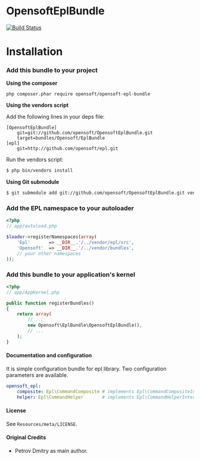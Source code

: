 OpensoftEplBundle
==================

[![Build Status](https://travis-ci.org/opensoft/OpensoftEplBundle.png?branch=master)](https://travis-ci.org/opensoft/OpensoftEplBundle)

Installation
============

### Add this bundle to your project

**Using the composer**

```php composer.phar require opensoft/opensoft-epl-bundle```

**Using the vendors script**

Add the following lines in your deps file:

    [OpensoftEplBundle]
        git=git://github.com/opensoft/OpensoftEplBundle.git
        target=bundles/Opensoft/EplBundle
    [epl]
        git=http://github.com/opensoft/epl.git

Run the vendors script:

```bash
$ php bin/vendors install
```

**Using Git submodule**

```bash
$ git submodule add git://github.com/opensoft/OpensoftEplBundle.git vendor/bundles/Opensoft/EplBundle
```

### Add the EPL namespace to your autoloader

```php
<?php
// app/autoload.php

$loader->registerNamespaces(array(
    'Epl'       => __DIR__.'/../vendor/epl/src',
    'Opensoft'  => __DIR__.'/../vendor/bundles',
    // your other namespaces
));
```

### Add this bundle to your application's kernel

```php
<?php
// app/AppKernel.php

public function registerBundles()
{
    return array(
        // ...
        new Opensoft\EplBundle\OpensoftEplBundle(),
        // ...
    );
}
```


#### Documentation and configuration
It is simple configuration bundle for epl library. Two configuration parameters are available.

```yaml
opensoft_epl:
    composite: Epl\CommandComposite # implements Epl\CommandCompositeInterface
    helper: Epl\CommandHelper       # implements Epl\CommandHelperInterface
```


#### License

See `Resources/meta/LICENSE`.


#### Original Credits

* Petrov Dmitry as main author.
